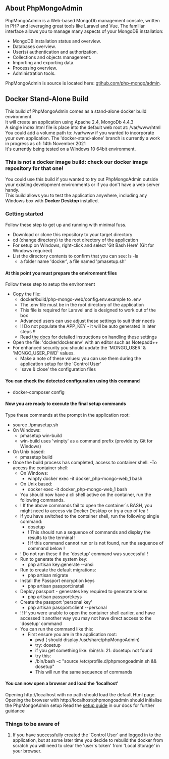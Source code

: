 ## About PhpMongoAdmin

PhpMongoAdmin is a Web-based MongoDb management console, written in PHP and leveraging great tools like Laravel and Vue.
The familiar interface allows you to manage many aspects of your MongoDB installation:

- MongoDB installation status and overview.
- Databases overview.
- User(s) authentication and authorization.
- Collections and objects management.
- Importing and exporting data.
- Processing overview.
- Administration tools.

PhpMongoAdmin is source is located here: [gtihub.com/php-mongo/admin](https://github.com/php-mongo/admin).

## Docker Stand-Alone Build

This build of PhpMongoAdmin comes as a stand-alone docker build environment.  
It will create an application using Apache 2.4, MongoDb 4.4.3  
A single index.html file is place into the default web root at: /var/www/html  
You could add a volume path to: /var/www if you wanted to incorporate your own application.
The 'docker-stand-alone' branch is currently a work in progress as of: 14th November 2021  
It's currently being tested on a Windows 10 64bit environment.

### This is not a docker image build: check our docker image repository for that one!

You could use this build if you wanted to try out PhpMongoAdmin outside your existing development environments or if you don't have a web server handy.  
This build allows you to test the application anywhere, including any Windows box with <b>Docker Desktop</b> installed.

### Getting started

Follow these step to get up and running with minimal fuss.
- Download or clone this repository to your target directory
- cd (change directory) to the root directory of the application
- For setup on Windows, right-click and select 'Git Bash Here' (Git for Windows required)
- List the directory contents to confirm that you can see: ls -la
    - a folder name 'docker', a file named 'pmasetup.sh'

#### At this point you must prepare the environment files

Follow these step to setup the environment
- Copy the file:
    - docker/build/php-mongo-web/config.env.example to .env
    - The .env file must be in the root directory of the application
    - This file is required for Laravel and is designed to work out of the box
    - Advanced users can use adjust these settings to suit their needs
    - !! Do not populate the APP_KEY - it will be auto generated in later steps !!
    - Read [the docs](https://phpmongoadmin.com/support/documentation) for detailed instructions on handling these settings
- Open the file: 'docker/docker.env' with an editor such as Notepadd++
- For enhanced security you should update the 'MONGO_USER' & 'MONGO_USER_PWD' values.
    - Make a note of these values: you can use them during the application setup for the 'Control User'
    - 'save & close' the configuration files

#### You can check the detected configuration using this command
- docker-composer config

#### Now you are ready to execute the final setup commands

Type these commands at the prompt in the application root:

- source ./pmasetup.sh
- On Windows:
    - pmasetup win-build
    - win-build uses 'winpty' as a command prefix (provide by Git for Windows)
- On Unix based:
    - pmasetup build
- Once the build process has completed, access to container shell.
  -To access the container shell:
    - On Windows:
        - winpty docker exec -it docker_php-mongo-web_1 bash
    - On Unix based:
        - docker exec -it docker_php-mongo-web_1 bash
    - You should now have a cli shell active on the container, run the following commands.
    - ! If the above commands fail to open the container`s BASH, you might need to access via Docker Desktop or try a cup of tea !
    - If you have switched to the container shell, run the following single command:
        - dosetup
        - ! This should run a sequence of commands and display the results to the terminal !
        - ! If this command cannot run or is not found, run the sequence of command below !
    - ! Do not run these if the 'dosetup' command was successful !
    - Run to generate the system key:
        - php artisan key:generate --ansi
    - Run to create the default migrations:
        - php artisan migrate
    - Install the Passport encryption keys
        - php artisan passport:install
    - Deploy passport - generates key required to generate tokens
        - php artisan passport:keys
    - Create the passport 'personal key'
        - php artisan passport:client --personal
    - !! If you were unable to open the container shell earlier, and have accessed it another way you may not have direct access to the 'dosetup' command
    - You can run the command like this:
        - First ensure you are in the application root:
            - pwd ( should display /usr/share/phpMongoAdmin)
            - try: dosetup
            - if you get something like: /bin/sh: 21: dosetup: not found
            - try this:
            - /bin/bash -c "source /etc/profile.d/phpmongoadmin.sh && dosetup"
            - This will run the same sequence of commands

#### You can now open a browser and load the 'localhost'

Opening http://localhost with no path should load the default Html page.
Opening the browser with http://localhost/phpmongoadmin should initialise the PhpMongoAdmin setup
Read the [setup guide](https://phpmongoadmin.com/support/documentation/setup) in our docs for further guidance

### Things to be aware of

1) If you have successfully created the 'Control User' and logged in to the application, but at some later time you decide to rebuild the docker from scratch you will need to clear the 'user`s token' from 'Local Storage' in your browser.

